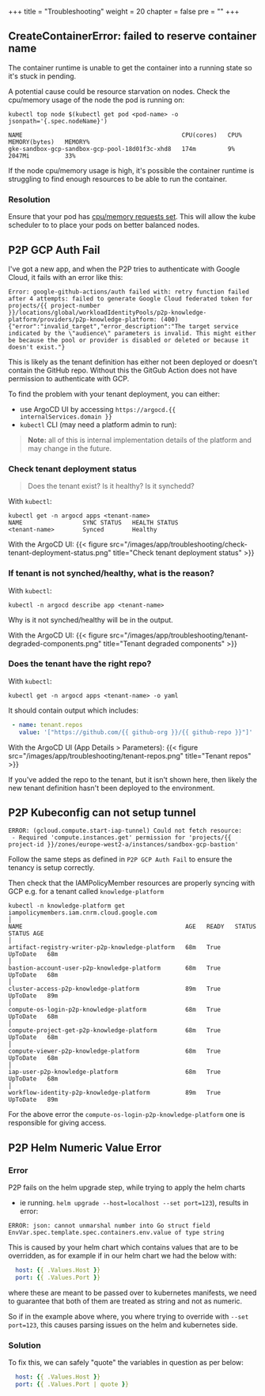 +++
title = "Troubleshooting"
weight = 20
chapter = false
pre = ""
+++

## CreateContainerError: failed to reserve container name

The container runtime is unable to get the container into a running state so it's stuck in pending.

A potential cause could be resource starvation on nodes. Check the cpu/memory usage of the node the pod is running on:

```shell
kubectl top node $(kubectl get pod <pod-name> -o jsonpath='{.spec.nodeName}')

NAME                                             CPU(cores)   CPU%   MEMORY(bytes)   MEMORY%
gke-sandbox-gcp-sandbox-gcp-pool-18d01f3c-xhd8   174m         9%     2047Mi          33%
```

If the node cpu/memory usage is high, it's possible the container runtime is struggling to find enough resources to be able to run the container.

### Resolution

Ensure that your pod has [cpu/memory requests set](/reference/resources). This will allow the kube scheduler to to place your pods on better balanced nodes.

## P2P GCP Auth Fail

I've got a new app, and when the P2P tries to authenticate with Google Cloud, it fails with an error like this:

```shell
Error: google-github-actions/auth failed with: retry function failed after 4 attempts: failed to generate Google Cloud federated token for projects/{{ project-number }}/locations/global/workloadIdentityPools/p2p-knowledge-platform/providers/p2p-knowledge-platform: (400) {"error":"invalid_target","error_description":"The target service indicated by the \"audience\" parameters is invalid. This might either be because the pool or provider is disabled or deleted or because it doesn't exist."}
```

This is likely as the tenant definition has either not been deployed or doesn't contain the GitHub repo. Without this the GitGub Action does not have permission to authenticate with GCP.

To find the problem with your tenant deployment, you can either:

- use ArgoCD UI by accessing `https://argocd.{{ internalServices.domain }}`
- `kubectl` CLI (may need a platform admin to run):

> **Note:** all of this is internal implementation details of the platform and may change in the future.

### Check tenant deployment status

> Does the tenant exist? Is it healthy? Is it synchedd?

With `kubectl`:

```shell
kubectl get -n argocd apps <tenant-name>
NAME                 SYNC STATUS   HEALTH STATUS
<tenant-name>        Synced        Healthy
```

With the ArgoCD UI:
{{< figure src="/images/app/troubleshooting/check-tenant-deployment-status.png"
    title="Check tenant deployment status" >}}

### If tenant is not synched/healthy, what is the reason?

With `kubectl`:

```shell
kubectl -n argocd describe app <tenant-name>
```

Why is it not synched/healthy will be in the output.

With the ArgoCD UI:
{{< figure src="/images/app/troubleshooting/tenant-degraded-components.png" title="Tenant degraded components" >}}

### Does the tenant have the right repo?

With `kubectl`:

```shell
kubectl get -n argocd apps <tenant-name> -o yaml
```

It should contain output which includes:

```yaml
 - name: tenant.repos
   value: '["https://github.com/{{ github-org }}/{{ github-repo }}"]'
```

With the ArgoCD UI (App Details > Parameters):
{{< figure src="/images/app/troubleshooting/tenant-repos.png" title="Tenant repos" >}}

If you've added the repo to the tenant,
but it isn't shown here, then likely the new tenant definition hasn't been deployed to the environment.

## P2P Kubeconfig can not setup tunnel

```text
ERROR: (gcloud.compute.start-iap-tunnel) Could not fetch resource:
 - Required 'compute.instances.get' permission for 'projects/{{ project-id }}/zones/europe-west2-a/instances/sandbox-gcp-bastion'
```

Follow the same steps as defined in `P2P GCP Auth Fail` to ensure the tenancy is setup correctly.

Then check that the IAMPolicyMember resources are properly syncing with GCP e.g. for a tenant called `knowledge-platform`

```shell
kubectl -n knowledge-platform get iampolicymembers.iam.cnrm.cloud.google.com                                                                                                                                                      │
NAME                                              AGE   READY   STATUS     STATUS AGE                                                                                                                                                                                            │
artifact-registry-writer-p2p-knowledge-platform   68m   True    UpToDate   68m                                                                                                                                                                                                   │
bastion-account-user-p2p-knowledge-platform       68m   True    UpToDate   68m                                                                                                                                                                                                   │
cluster-access-p2p-knowledge-platform             89m   True    UpToDate   89m                                                                                                                                                                                                   │
compute-os-login-p2p-knowledge-platform           68m   True    UpToDate   68m                                                                                                                                                                                                   │
compute-project-get-p2p-knowledge-platform        68m   True    UpToDate   68m                                                                                                                                                                                                   │
compute-viewer-p2p-knowledge-platform             68m   True    UpToDate   68m                                                                                                                                                                                                   │
iap-user-p2p-knowledge-platform                   68m   True    UpToDate   68m                                                                                                                                                                                                   │
workflow-identity-p2p-knowledge-platform          89m   True    UpToDate   89m
```

For the above error the `compute-os-login-p2p-knowledge-platform` one is responsible for giving access.  

## P2P Helm Numeric Value Error

### Error

P2P fails on the helm upgrade step, while trying to apply the helm charts

- ie running. `helm upgrade --host=localhost --set port=123`), results in error:

```text
ERROR: json: cannot unmarshal number into Go struct field EnvVar.spec.template.spec.containers.env.value of type string
```

This is caused by your helm chart which contains values that are to be overridden, as for example if in our helm chart we had the below with:

```yaml
  host: {{ .Values.Host }}
  port: {{ .Values.Port }}
```

where these are meant to be passed over to kubernetes manifests, we need to guarantee that both of them are treated as string and not as numeric.

So if in the example above where, you where trying to override with `--set port=123`, this causes parsing issues on the helm and kubernetes side.

### Solution

To fix this, we can safely "quote" the variables in question as per below:

```yaml
  host: {{ .Values.Host }}
  port: {{ .Values.Port | quote }}
```
